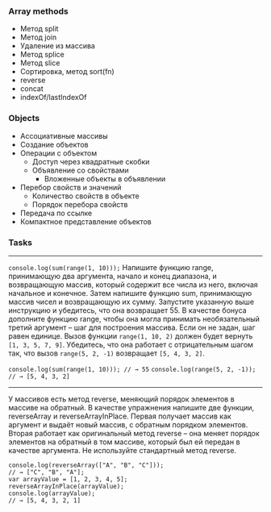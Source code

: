 ### Array methods

- Метод split
- Метод join
- Удаление из массива
- Метод splice
- Метод slice
- Сортировка, метод sort(fn)
- reverse
- concat
- indexOf/lastIndexOf

### Objects

- Ассоциативные массивы
- Создание объектов
- Операции с объектом
  - Доступ через квадратные скобки
  - Объявление со свойствами
    - Вложенные объекты в объявлении
- Перебор свойств и значений
  - Количество свойств в объекте
  - Порядок перебора свойств
- Передача по ссылке
- Компактное представление объектов

### Tasks
---
``` console.log(sum(range(1, 10))); ```
Напишите функцию range, принимающую два аргумента, начало и конец
диапазона, и возвращающую массив, который содержит все числа из него,
включая начальное и конечное.
Затем напишите функцию sum, принимающую массив чисел и
возвращающую их сумму. Запустите указанную выше инструкцию и
убедитесь, что она возвращает 55.
В качестве бонуса дополните функцию range, чтобы она могла принимать
необязательный третий аргумент – шаг для построения массива. Если он не
задан, шаг равен единице. Вызов функции ``` range(1, 10, 2) ``` должен будет
вернуть ``` [1, 3, 5, 7, 9] ```. Убедитесь, что она работает с отрицательным шагом
так, что вызов ``` range(5, 2, -1) ``` возвращает ``` [5, 4, 3, 2] ```.

``` console.log(sum(range(1, 10))); // → 55 ```
``` console.log(range(5, 2, -1)); // → [5, 4, 3, 2] ```

---

У массивов есть метод reverse, меняющий порядок элементов в массиве на
обратный. В качестве упражнения напишите две функции, reverseArray и
reverseArrayInPlace. Первая получает массив как аргумент и выдаёт новый
массив, с обратным порядком элементов. Вторая работает как оригинальный
метод reverse – она меняет порядок элементов на обратный в том массиве,
который был ей передан в качестве аргумента. Не используйте стандартный
метод reverse.

```
console.log(reverseArray(["A", "B", "C"]));
// → ["C", "B", "A"];
var arrayValue = [1, 2, 3, 4, 5];
reverseArrayInPlace(arrayValue);
console.log(arrayValue);
// → [5, 4, 3, 2, 1]
```